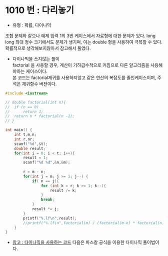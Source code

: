 # 1010 번 : 다리놓기

- 유형 : 확률, 다이나믹

조합 문제와 같으나 예제 입력 1의 3번 케이스에서 자료형에 대한 문제가 있다. 
long long 최대 정수 크기에서도 문제가 생기며, 이는 double  형을 사용하여 극복할 수 있다. 
확률적으로 생각해보지않아서 참고해서 풀었다.

- 다이나믹을 쓰지않는 풀이  
factorial 을 사용할 경우, 계산이 기하급수적으로 커짐으로 다른 알고리즘을 사용해야하는 케이스이다.  
본 코드는 factorial재귀를 사용하지않고 같은 연산의 복잡도를 줄인케이스이며, 주석은 재귀함수 버전이다.  

```c++
#include <iostream>

// double factorial(int n){
// 	if (n == 0)
// 		return 1;
// 	return n * factorial(n -1);
// }

int main() {
	int t,m,n;
	int r,nr;
	scanf("%d",&t);
	double result;
	for(int i = 0; i < t; i++){
		result = 1;
		scanf("%d %d",&n,&m);
		
		r = m - n;
		for(int j = m; j >= 1; j--) {
			if( n == j){
				for (int k = r; k >= 1; k--){
					result /= k;
				}
				break;
			}
			result *= j;
		}
		printf("%.lf\n",result);
		//printf("%.lf\n",factorial(m) / (factorial(m-n) * factorial(n)));
	}
}
```
- [참고 : 다이나믹을 사용하는 코드](https://cocoon1787.tistory.com/346)
다음은 파스칼 공식을 이용한 다이나믹 풀이법이다. 
